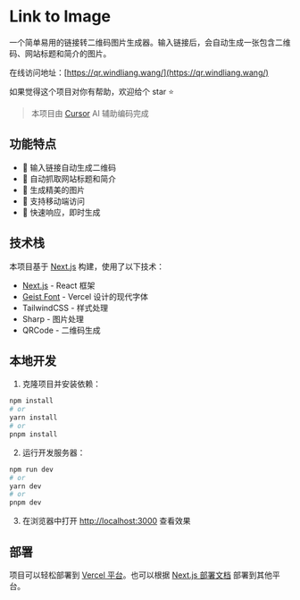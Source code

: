# Link to Image

一个简单易用的链接转二维码图片生成器。输入链接后，会自动生成一张包含二维码、网站标题和简介的图片。

在线访问地址：[https://qr.windliang.wang/](https://qr.windliang.wang/)

如果觉得这个项目对你有帮助，欢迎给个 star ⭐️

> 本项目由 [Cursor](https://cursor.sh/) AI 辅助编码完成

## 功能特点

- 🔗 输入链接自动生成二维码
- 📝 自动抓取网站标题和简介
- 🎨 生成精美的图片
- 📱 支持移动端访问
- 🚀 快速响应，即时生成

## 技术栈

本项目基于 [Next.js](https://nextjs.org) 构建，使用了以下技术：

- [Next.js](https://nextjs.org) - React 框架
- [Geist Font](https://vercel.com/font) - Vercel 设计的现代字体
- TailwindCSS - 样式处理
- Sharp - 图片处理
- QRCode - 二维码生成

## 本地开发

1. 克隆项目并安装依赖：

```bash
npm install
# or
yarn install
# or
pnpm install
```

2. 运行开发服务器：

```bash
npm run dev
# or
yarn dev
# or
pnpm dev
```

3. 在浏览器中打开 [http://localhost:3000](http://localhost:3000) 查看效果

## 部署

项目可以轻松部署到 [Vercel 平台](https://vercel.com)。也可以根据 [Next.js 部署文档](https://nextjs.org/docs/app/building-your-application/deploying) 部署到其他平台。
